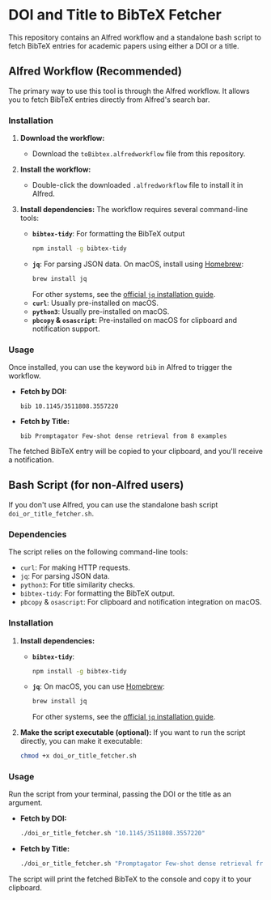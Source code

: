 # DOI and Title to BibTeX Fetcher

This repository contains an Alfred workflow and a standalone bash script to fetch BibTeX entries for academic papers using either a DOI or a title.

## Alfred Workflow (Recommended)

The primary way to use this tool is through the Alfred workflow. It allows you to fetch BibTeX entries directly from Alfred's search bar.

### Installation

1.  **Download the workflow:**
    - Download the `toBibtex.alfredworkflow` file from this repository.
2.  **Install the workflow:**
    - Double-click the downloaded `.alfredworkflow` file to install it in Alfred.
3.  **Install dependencies:**
    The workflow requires several command-line tools:

    -   **`bibtex-tidy`**: For formatting the BibTeX output
        ```bash
        npm install -g bibtex-tidy
        ```
    -   **`jq`**: For parsing JSON data. On macOS, install using [Homebrew](https://brew.sh/):
        ```bash
        brew install jq
        ```
        For other systems, see the [official `jq` installation guide](https://stedolan.github.io/jq/download/).
    -   **`curl`**: Usually pre-installed on macOS.
    -   **`python3`**: Usually pre-installed on macOS.
    -   **`pbcopy` & `osascript`**: Pre-installed on macOS for clipboard and notification support.

### Usage

Once installed, you can use the keyword `bib` in Alfred to trigger the workflow.

-   **Fetch by DOI:**
    ```
    bib 10.1145/3511808.3557220
    ```
-   **Fetch by Title:**
    ```
    bib Promptagator Few-shot dense retrieval from 8 examples
    ```

The fetched BibTeX entry will be copied to your clipboard, and you'll receive a notification.

## Bash Script (for non-Alfred users)

If you don't use Alfred, you can use the standalone bash script `doi_or_title_fetcher.sh`.

### Dependencies

The script relies on the following command-line tools:

-   `curl`: For making HTTP requests.
-   `jq`: For parsing JSON data.
-   `python3`: For title similarity checks.
-   `bibtex-tidy`: For formatting the BibTeX output.
-   `pbcopy` & `osascript`: For clipboard and notification integration on macOS.

### Installation

1.  **Install dependencies:**
    -   **`bibtex-tidy`**:
        ```bash
        npm install -g bibtex-tidy
        ```
    -   **`jq`**: On macOS, you can use [Homebrew](https://brew.sh/):
        ```bash
        brew install jq
        ```
        For other systems, see the [official `jq` installation guide](https://stedolan.github.io/jq/download/).

2.  **Make the script executable (optional):**
    If you want to run the script directly, you can make it executable:
    ```bash
    chmod +x doi_or_title_fetcher.sh
    ```


### Usage

Run the script from your terminal, passing the DOI or the title as an argument.

-   **Fetch by DOI:**
    ```bash
    ./doi_or_title_fetcher.sh "10.1145/3511808.3557220"
    ```
-   **Fetch by Title:**
    ```bash
    ./doi_or_title_fetcher.sh "Promptagator Few-shot dense retrieval from 8 examples"
    ```

The script will print the fetched BibTeX to the console and copy it to your clipboard.